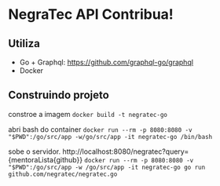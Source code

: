 # NegraTec API Contribua!

## Utiliza

- Go + Graphql: https://github.com/graphql-go/graphql
- Docker

##  Construindo projeto

constroe a imagem
`docker build -t negratec-go`

abri bash do container
`docker run --rm -p 8080:8080 -v "$PWD":/go/src/app -w/go/src/app -it negratec-go /bin/bash`

sobe o servidor. http://localhost:8080/negratec?query={mentoraLista{github}}
`docker run --rm -p 8080:8080 -v "$PWD":/go/src/app -w /go/src/app -it negratec-go go run github.com/negratec/negratec.go`
